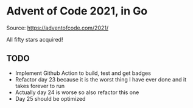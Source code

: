 # Advent of Code 2021, in Go

Source: https://adventofcode.com/2021/

All fifty stars acquired!

## TODO

- Implement Github Action to build, test and get badges
- Refactor day 23 because it is the worst thing I have ever done and it takes forever to run
- Actually day 24 is worse so also refactor this one
- Day 25 should be optimized
